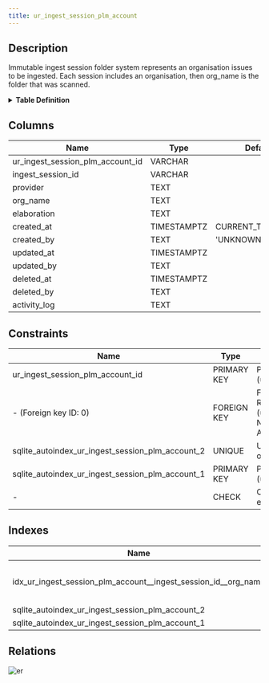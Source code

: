 ```yaml
---
title: ur_ingest_session_plm_account
---
```


## Description

Immutable ingest session folder system represents an organisation issues to be
ingested. Each session includes an organisation, then org_name is the folder
that was scanned.

<details>
<summary><strong>Table Definition</strong></summary>

```sql
CREATE TABLE "ur_ingest_session_plm_account" (
    "ur_ingest_session_plm_account_id" VARCHAR PRIMARY KEY NOT NULL,
    "ingest_session_id" VARCHAR NOT NULL,
    "provider" TEXT NOT NULL,
    "org_name" TEXT NOT NULL,
    "elaboration" TEXT CHECK(json_valid(elaboration) OR elaboration IS NULL),
    "created_at" TIMESTAMPTZ DEFAULT CURRENT_TIMESTAMP,
    "created_by" TEXT DEFAULT 'UNKNOWN',
    "updated_at" TIMESTAMPTZ,
    "updated_by" TEXT,
    "deleted_at" TIMESTAMPTZ,
    "deleted_by" TEXT,
    "activity_log" TEXT,
    FOREIGN KEY("ingest_session_id") REFERENCES "ur_ingest_session"("ur_ingest_session_id"),
    UNIQUE("ingest_session_id", "org_name")
)
```

</details>

## Columns

| Name                             | Type        | Default           | Nullable | Children                                                                                                              | Parents                                                                             | Comment                                                 |
| -------------------------------- | ----------- | ----------------- | -------- | --------------------------------------------------------------------------------------------------------------------- | ----------------------------------------------------------------------------------- | ------------------------------------------------------- |
| ur_ingest_session_plm_account_id | VARCHAR     |                   | false    | [ur_ingest_session_plm_acct_project](/docs/standard-library/rssd-schema/ur_ingest_session_plm_acct_project) |                                                                                     | {"isSqlDomainZodDescrMeta":true,"isVarChar":true}       |
| ingest_session_id                | VARCHAR     |                   | false    |                                                                                                                       | [ur_ingest_session](/docs/standard-library/rssd-schema/ur_ingest_session) | {"isSqlDomainZodDescrMeta":true,"isVarChar":true}       |
| provider                         | TEXT        |                   | false    |                                                                                                                       |                                                                                     |                                                         |
| org_name                         | TEXT        |                   | false    |                                                                                                                       |                                                                                     |                                                         |
| elaboration                      | TEXT        |                   | true     |                                                                                                                       |                                                                                     | {"isSqlDomainZodDescrMeta":true,"isJsonText":true}      |
| created_at                       | TIMESTAMPTZ | CURRENT_TIMESTAMP | true     |                                                                                                                       |                                                                                     |                                                         |
| created_by                       | TEXT        | 'UNKNOWN'         | true     |                                                                                                                       |                                                                                     |                                                         |
| updated_at                       | TIMESTAMPTZ |                   | true     |                                                                                                                       |                                                                                     |                                                         |
| updated_by                       | TEXT        |                   | true     |                                                                                                                       |                                                                                     |                                                         |
| deleted_at                       | TIMESTAMPTZ |                   | true     |                                                                                                                       |                                                                                     |                                                         |
| deleted_by                       | TEXT        |                   | true     |                                                                                                                       |                                                                                     |                                                         |
| activity_log                     | TEXT        |                   | true     |                                                                                                                       |                                                                                     | {"isSqlDomainZodDescrMeta":true,"isJsonSqlDomain":true} |

## Constraints

| Name                                             | Type        | Definition                                                                                                                             |
| ------------------------------------------------ | ----------- | -------------------------------------------------------------------------------------------------------------------------------------- |
| ur_ingest_session_plm_account_id                 | PRIMARY KEY | PRIMARY KEY (ur_ingest_session_plm_account_id)                                                                                         |
| - (Foreign key ID: 0)                            | FOREIGN KEY | FOREIGN KEY (ingest_session_id) REFERENCES ur_ingest_session (ur_ingest_session_id) ON UPDATE NO ACTION ON DELETE NO ACTION MATCH NONE |
| sqlite_autoindex_ur_ingest_session_plm_account_2 | UNIQUE      | UNIQUE (ingest_session_id, org_name)                                                                                                   |
| sqlite_autoindex_ur_ingest_session_plm_account_1 | PRIMARY KEY | PRIMARY KEY (ur_ingest_session_plm_account_id)                                                                                         |
| -                                                | CHECK       | CHECK(json_valid(elaboration) OR elaboration IS NULL)                                                                                  |

## Indexes

| Name                                                           | Definition                                                                                                                                        |
| -------------------------------------------------------------- | ------------------------------------------------------------------------------------------------------------------------------------------------- |
| idx_ur_ingest_session_plm_account__ingest_session_id__org_name | CREATE INDEX "idx_ur_ingest_session_plm_account__ingest_session_id__org_name" ON "ur_ingest_session_plm_account"("ingest_session_id", "org_name") |
| sqlite_autoindex_ur_ingest_session_plm_account_2               | UNIQUE (ingest_session_id, org_name)                                                                                                              |
| sqlite_autoindex_ur_ingest_session_plm_account_1               | PRIMARY KEY (ur_ingest_session_plm_account_id)                                                                                                    |

## Relations

![er](../../../../../assets/ur_ingest_session_plm_account.svg)
